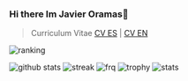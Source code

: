 ### Hi there Im Javier Oramas👋

> Curriculum Vitae
<a href="https://github.com/javieroramas/CV/CV_Javier_ES.pdf">CV ES</a> | <a href="https://github.com/javieroramas/CV/CV_Javier_EN.pdf">CV EN</a>

![ranking](https://cr-ss-service.azurewebsites.net/api/ScreenShot?widget=summary&username=javieroramas)


![github stats](https://github-readme-stats.vercel.app/api?username=javieroramas)
![streak](https://github-readme-streak-stats.herokuapp.com/?user=javieroramas)
![frq](https://activity-graph.herokuapp.com/graph?username=javieroramas)
![trophy](https://github-profile-trophy.vercel.app/?username=javieroramas&column=3&margin-w=15&margin-h=15)
![stats](https://cr-skills-chart-widget.azurewebsites.net/api/api?username=javieroramas)
